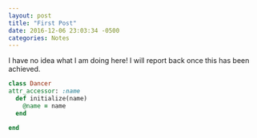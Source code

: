 ```yaml
---
layout: post
title: "First Post"
date: 2016-12-06 23:03:34 -0500
categories: Notes
---
```


I have no idea what I am doing here! I will report back once this has been achieved.
```ruby
class Dancer
attr_accessor: :name
  def initialize(name)
    @name = name
  end

end
```
